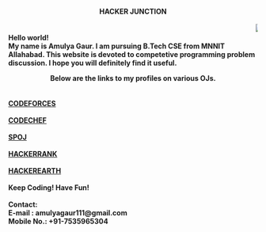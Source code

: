 <html>
<head>


<b><center>HACKER JUNCTION</center><br>
<marquee><img src = "http://code.emc.com/images/code_icon.png"></marquee>
<b><br>Hello world!<br>My name is Amulya Gaur. I am pursuing B.Tech CSE from MNNIT Allahabad. This website is devoted to competetive programming problem discussion. I hope you will definitely find it useful.<br></b>
<center>Below are the links to my profiles on various OJs.</center><br><br>
<a href = "http://codeforces.com/profile/amulyagaur111">CODEFORCES</a>
<br><br>
<a href = "https://www.codechef.com/users/amulyagaur111">CODECHEF</a>
<br><br>
<a href = "http://www.spoj.com/users/amulyagaur">SPOJ</a>
<br><br>
<a href = "https://www.hackerrank.com/God_Speed">HACKERRANK</a>
<br><br>
<a href = "https://www.hackerearth.com/@GodSpeed">HACKEREARTH</a>
</body>
<br><br>
Keep Coding! Have Fun!<br>
<br>
Contact:<br>
E-mail : amulyagaur111@gmail.com<br>
Mobile No.: +91-7535965304
<br>

</head>
</html>
